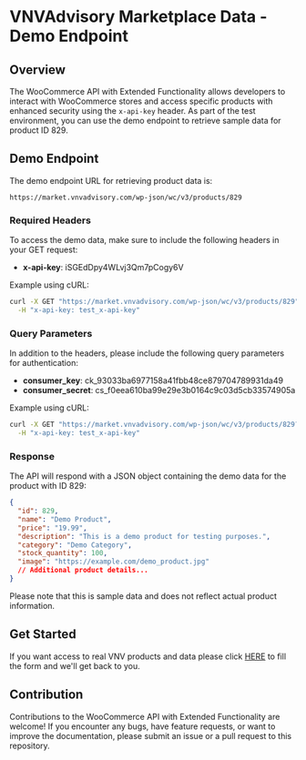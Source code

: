 # VNVAdvisory Marketplace Data - Demo Endpoint

## Overview

The WooCommerce API with Extended Functionality allows developers to interact with WooCommerce stores and access specific products with enhanced security using the `x-api-key` header. As part of the test environment, you can use the demo endpoint to retrieve sample data for product ID 829.

## Demo Endpoint

The demo endpoint URL for retrieving product data is:

```
https://market.vnvadvisory.com/wp-json/wc/v3/products/829
```

### Required Headers

To access the demo data, make sure to include the following headers in your GET request:

- **x-api-key**: iSGEdDpy4WLvj3Qm7pCogy6V

Example using cURL:

```bash
curl -X GET "https://market.vnvadvisory.com/wp-json/wc/v3/products/829" \
  -H "x-api-key: test_x-api-key"
```

### Query Parameters

In addition to the headers, please include the following query parameters for authentication:

- **consumer_key**: ck_93033ba6977158a41fbb48ce879704789931da49
- **consumer_secret**: cs_f0eea610ba99e29e3b0164c9c03d5cb33574905a

Example using cURL:

```bash
curl -X GET "https://market.vnvadvisory.com/wp-json/wc/v3/products/829?consumer_key=test_consumer_key&consumer_secret=test_consumer_secret" \
  -H "x-api-key: test_x-api-key"
```

### Response

The API will respond with a JSON object containing the demo data for the product with ID 829:
```json
{
  "id": 829,
  "name": "Demo Product",
  "price": "19.99",
  "description": "This is a demo product for testing purposes.",
  "category": "Demo Category",
  "stock_quantity": 100,
  "image": "https://example.com/demo_product.jpg"
  // Additional product details...
}
```

Please note that this is sample data and does not reflect actual product information.

## Get Started
If you want access to real VNV products and data please click [HERE](https://market.vnvadvisory.com/request-info/)  to fill the form and we'll get back to you.

## Contribution

Contributions to the WooCommerce API with Extended Functionality are welcome! If you encounter any bugs, have feature requests, or want to improve the documentation, please submit an issue or a pull request to this repository.


